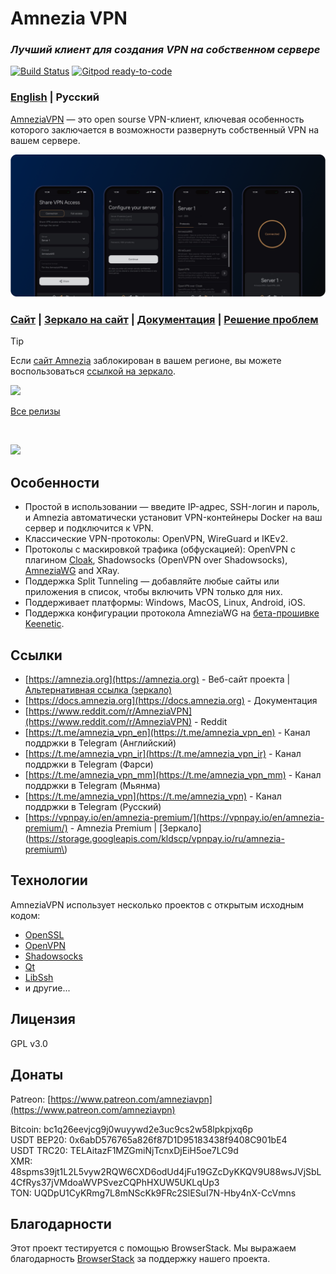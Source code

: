 # Amnezia VPN

### _Лучший клиент для создания VPN на собственном сервере_

[![Build Status](https://github.com/amnezia-vpn/amnezia-client/actions/workflows/deploy.yml/badge.svg?branch=dev)](https://github.com/amnezia-vpn/amnezia-client/actions/workflows/deploy.yml?query=branch:dev)
[![Gitpod ready-to-code](https://img.shields.io/badge/Gitpod-ready--to--code-blue?logo=gitpod)](https://gitpod.io/#https://github.com/amnezia-vpn/amnezia-client)

### [English](https://github.com/amnezia-vpn/amnezia-client/blob/dev/README.md) | Русский
[AmneziaVPN](https://amnezia.org) — это open sourse VPN-клиент, ключевая особенность которого заключается в возможности развернуть собственный VPN на вашем сервере.

[![Image](https://github.com/amnezia-vpn/amnezia-client/blob/dev/metadata/img-readme/uipic4.png)](https://amnezia.org)

### [Сайт](https://amnezia.org) | [Зеркало на сайт](https://storage.googleapis.com/kldscp/amnezia.org) | [Документация](https://docs.amnezia.org) | [Решение проблем](https://docs.amnezia.org/troubleshooting)

> [!TIP]
> Если [сайт Amnezia](https://amnezia.org) заблокирован в вашем регионе, вы можете воспользоваться [ссылкой на зеркало](https://storage.googleapis.com/kldscp/amnezia.org).

<a href="https://storage.googleapis.com/kldscp/amnezia.org/downloads"><img src="https://github.com/amnezia-vpn/amnezia-client/blob/dev/metadata/img-readme/download-website-ru.svg" width="150" style="max-width: 100%; margin-right: 10px"></a>


[Все релизы](https://github.com/amnezia-vpn/amnezia-client/releases)

<br/>

<a href="https://www.testiny.io"><img src="https://github.com/amnezia-vpn/amnezia-client/blob/dev/metadata/img-readme/testiny.png" height="28px"></a>

## Особенности

- Простой в использовании — введите IP-адрес, SSH-логин и пароль, и Amnezia автоматически установит VPN-контейнеры Docker на ваш сервер и подключится к VPN.
- Классические VPN-протоколы: OpenVPN, WireGuard и IKEv2.
- Протоколы с маскировкой трафика (обфускацией): OpenVPN с плагином [Cloak](https://github.com/cbeuw/Cloak), Shadowsocks (OpenVPN over Shadowsocks), [AmneziaWG](https://docs.amnezia.org/documentation/amnezia-wg/) and XRay.
- Поддержка Split Tunneling — добавляйте любые сайты или приложения в список, чтобы включить VPN только для них.
- Поддерживает платформы: Windows, MacOS, Linux, Android, iOS.
- Поддержка конфигурации протокола AmneziaWG на [бета-прошивке Keenetic](https://docs.keenetic.com/ua/air/kn-1611/en/6319-latest-development-release.html#UUID-186c4108-5afd-c10b-f38a-cdff6c17fab3_section-idm33192196168192-improved).

## Ссылки

- [https://amnezia.org](https://amnezia.org) - Веб-сайт проекта | [Альтернативная ссылка (зеркало)](https://storage.googleapis.com/kldscp/amnezia.org)
- [https://docs.amnezia.org](https://docs.amnezia.org) - Документация
- [https://www.reddit.com/r/AmneziaVPN](https://www.reddit.com/r/AmneziaVPN) - Reddit  
- [https://t.me/amnezia_vpn_en](https://t.me/amnezia_vpn_en) - Канал поддржки в Telegram (Английский)
- [https://t.me/amnezia_vpn_ir](https://t.me/amnezia_vpn_ir) - Канал поддржки в Telegram (Фарси)
- [https://t.me/amnezia_vpn_mm](https://t.me/amnezia_vpn_mm) - Канал поддржки в Telegram (Мьянма) 
- [https://t.me/amnezia_vpn](https://t.me/amnezia_vpn) - Канал поддржки в Telegram  (Русский)
- [https://vpnpay.io/en/amnezia-premium/](https://vpnpay.io/en/amnezia-premium/) - Amnezia Premium | [Зеркало](https://storage.googleapis.com/kldscp/vpnpay.io/ru/amnezia-premium\)

## Технологии

AmneziaVPN использует несколько проектов с открытым исходным кодом:

- [OpenSSL](https://www.openssl.org/)
- [OpenVPN](https://openvpn.net/)
- [Shadowsocks](https://shadowsocks.org/)
- [Qt](https://www.qt.io/)
- [LibSsh](https://libssh.org)
- и другие...

## Лицензия

GPL v3.0

## Донаты

Patreon: [https://www.patreon.com/amneziavpn](https://www.patreon.com/amneziavpn)

Bitcoin: bc1q26eevjcg9j0wuyywd2e3uc9cs2w58lpkpjxq6p <br>
USDT BEP20: 0x6abD576765a826f87D1D95183438f9408C901bE4 <br>
USDT TRC20: TELAitazF1MZGmiNjTcnxDjEiH5oe7LC9d <br>
XMR: 48spms39jt1L2L5vyw2RQW6CXD6odUd4jFu19GZcDyKKQV9U88wsJVjSbL4CfRys37jVMdoaWVPSvezCQPhHXUW5UKLqUp3 <br> 
TON: UQDpU1CyKRmg7L8mNScKk9FRc2SlESuI7N-Hby4nX-CcVmns

## Благодарности

Этот проект тестируется с помощью BrowserStack.
Мы выражаем благодарность [BrowserStack](https://www.browserstack.com) за поддержку нашего проекта.
